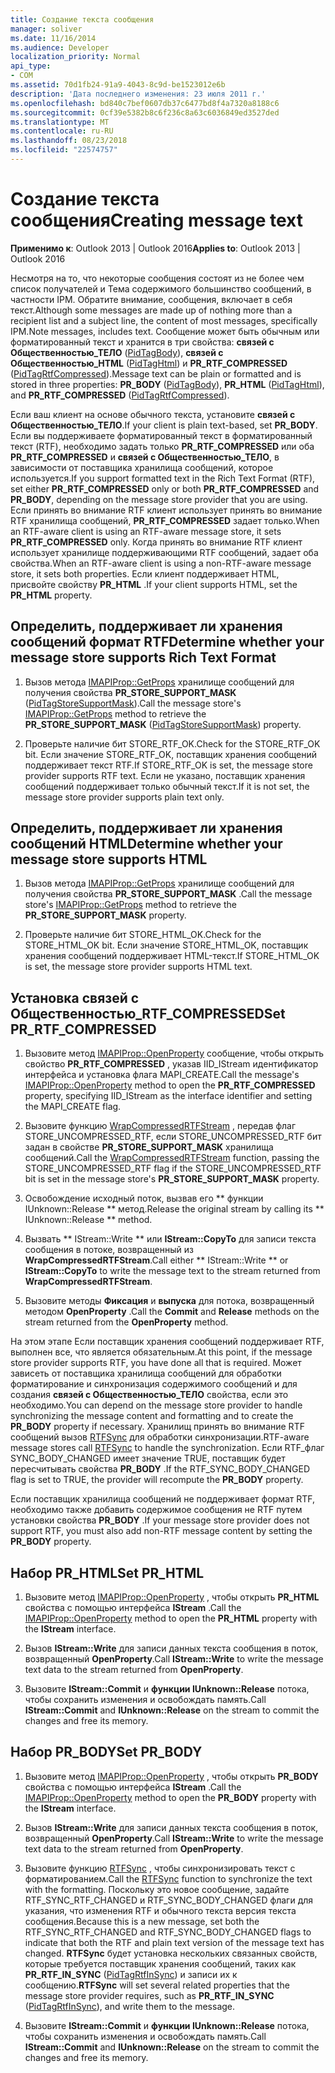 ```yaml
---
title: Создание текста сообщения
manager: soliver
ms.date: 11/16/2014
ms.audience: Developer
localization_priority: Normal
api_type:
- COM
ms.assetid: 70d1fb24-91a9-4043-8c9d-be1523012e6b
description: 'Дата последнего изменения: 23 июля 2011 г.'
ms.openlocfilehash: bd840c7bef0607db37c6477bd8f4a7320a8188c6
ms.sourcegitcommit: 0cf39e5382b8c6f236c8a63c6036849ed3527ded
ms.translationtype: MT
ms.contentlocale: ru-RU
ms.lasthandoff: 08/23/2018
ms.locfileid: "22574757"
---
```

# <a name="creating-message-text"></a><span data-ttu-id="7f36e-103">Создание текста сообщения</span><span class="sxs-lookup"><span data-stu-id="7f36e-103">Creating message text</span></span>

<span data-ttu-id="7f36e-104">**Применимо к**: Outlook 2013 | Outlook 2016</span><span class="sxs-lookup"><span data-stu-id="7f36e-104">**Applies to**: Outlook 2013 | Outlook 2016</span></span> 
  
<span data-ttu-id="7f36e-105">Несмотря на то, что некоторые сообщения состоят из не более чем список получателей и Тема содержимого большинство сообщений, в частности IPM. Обратите внимание, сообщения, включает в себя текст.</span><span class="sxs-lookup"><span data-stu-id="7f36e-105">Although some messages are made up of nothing more than a recipient list and a subject line, the content of most messages, specifically IPM.Note messages, includes text.</span></span> <span data-ttu-id="7f36e-106">Сообщение может быть обычным или форматированный текст и хранится в три свойства: **связей с Общественностью\_ТЕЛО** ([PidTagBody](pidtagbody-canonical-property.md)), **связей с Общественностью\_HTML** ([PidTagHtml](pidtaghtml-canonical-property.md)) и **PR_RTF_COMPRESSED** ([PidTagRtfCompressed](pidtagrtfcompressed-canonical-property.md)).</span><span class="sxs-lookup"><span data-stu-id="7f36e-106">Message text can be plain or formatted and is stored in three properties: **PR\_BODY** ([PidTagBody](pidtagbody-canonical-property.md)), **PR\_HTML** ([PidTagHtml](pidtaghtml-canonical-property.md)), and **PR_RTF_COMPRESSED** ([PidTagRtfCompressed](pidtagrtfcompressed-canonical-property.md)).</span></span> 

<span data-ttu-id="7f36e-107">Если ваш клиент на основе обычного текста, установите **связей с Общественностью\_ТЕЛО**.</span><span class="sxs-lookup"><span data-stu-id="7f36e-107">If your client is plain text-based, set **PR\_BODY**.</span></span> <span data-ttu-id="7f36e-108">Если вы поддерживаете форматированный текст в форматированный текст (RTF), необходимо задать только **PR_RTF_COMPRESSED** или оба **PR_RTF_COMPRESSED** и **связей с Общественностью\_ТЕЛО**, в зависимости от поставщика хранилища сообщений, которое используется.</span><span class="sxs-lookup"><span data-stu-id="7f36e-108">If you support formatted text in the Rich Text Format (RTF), set either **PR_RTF_COMPRESSED** only or both **PR_RTF_COMPRESSED** and **PR\_BODY**, depending on the message store provider that you are using.</span></span> <span data-ttu-id="7f36e-109">Если принять во внимание RTF клиент использует принять во внимание RTF хранилища сообщений, **PR_RTF_COMPRESSED** задает только.</span><span class="sxs-lookup"><span data-stu-id="7f36e-109">When an RTF-aware client is using an RTF-aware message store, it sets **PR_RTF_COMPRESSED** only.</span></span> <span data-ttu-id="7f36e-110">Когда принять во внимание RTF клиент использует хранилище поддерживающими RTF сообщений, задает оба свойства.</span><span class="sxs-lookup"><span data-stu-id="7f36e-110">When an RTF-aware client is using a non-RTF-aware message store, it sets both properties.</span></span> <span data-ttu-id="7f36e-111">Если клиент поддерживает HTML, присвойте свойству **PR_HTML** .</span><span class="sxs-lookup"><span data-stu-id="7f36e-111">If your client supports HTML, set the **PR_HTML** property.</span></span> 
  
## <a name="determine-whether-your-message-store-supports-rich-text-format"></a><span data-ttu-id="7f36e-112">Определить, поддерживает ли хранения сообщений формат RTF</span><span class="sxs-lookup"><span data-stu-id="7f36e-112">Determine whether your message store supports Rich Text Format</span></span>
  
1. <span data-ttu-id="7f36e-113">Вызов метода [IMAPIProp::GetProps](imapiprop-getprops.md) хранилище сообщений для получения свойства **PR_STORE_SUPPORT_MASK** ([PidTagStoreSupportMask](pidtagstoresupportmask-canonical-property.md)).</span><span class="sxs-lookup"><span data-stu-id="7f36e-113">Call the message store's [IMAPIProp::GetProps](imapiprop-getprops.md) method to retrieve the **PR_STORE_SUPPORT_MASK** ([PidTagStoreSupportMask](pidtagstoresupportmask-canonical-property.md)) property.</span></span>
    
2. <span data-ttu-id="7f36e-114">Проверьте наличие бит STORE_RTF_OK.</span><span class="sxs-lookup"><span data-stu-id="7f36e-114">Check for the STORE_RTF_OK bit.</span></span> <span data-ttu-id="7f36e-115">Если значение STORE_RTF_OK, поставщик хранения сообщений поддерживает текст RTF.</span><span class="sxs-lookup"><span data-stu-id="7f36e-115">If STORE_RTF_OK is set, the message store provider supports RTF text.</span></span> <span data-ttu-id="7f36e-116">Если не указано, поставщик хранения сообщений поддерживает только обычный текст.</span><span class="sxs-lookup"><span data-stu-id="7f36e-116">If it is not set, the message store provider supports plain text only.</span></span>
    
## <a name="determine-whether-your-message-store-supports-html"></a><span data-ttu-id="7f36e-117">Определить, поддерживает ли хранения сообщений HTML</span><span class="sxs-lookup"><span data-stu-id="7f36e-117">Determine whether your message store supports HTML</span></span>
  
1. <span data-ttu-id="7f36e-118">Вызов метода [IMAPIProp::GetProps](imapiprop-getprops.md) хранилище сообщений для получения свойства **PR_STORE_SUPPORT_MASK** .</span><span class="sxs-lookup"><span data-stu-id="7f36e-118">Call the message store's [IMAPIProp::GetProps](imapiprop-getprops.md) method to retrieve the **PR_STORE_SUPPORT_MASK** property.</span></span> 
    
2. <span data-ttu-id="7f36e-119">Проверьте наличие бит STORE_HTML_OK.</span><span class="sxs-lookup"><span data-stu-id="7f36e-119">Check for the STORE_HTML_OK bit.</span></span> <span data-ttu-id="7f36e-120">Если значение STORE_HTML_OK, поставщик хранения сообщений поддерживает HTML-текст.</span><span class="sxs-lookup"><span data-stu-id="7f36e-120">If STORE_HTML_OK is set, the message store provider supports HTML text.</span></span> 
    
## <a name="set-prrtfcompressed"></a><span data-ttu-id="7f36e-121">Установка связей с Общественностью\_RTF_COMPRESSED</span><span class="sxs-lookup"><span data-stu-id="7f36e-121">Set PR\_RTF_COMPRESSED</span></span>
  
1. <span data-ttu-id="7f36e-122">Вызовите метод [IMAPIProp::OpenProperty](imapiprop-openproperty.md) сообщение, чтобы открыть свойство **PR_RTF_COMPRESSED** , указав IID_IStream идентификатор интерфейса и установка флага MAPI_CREATE.</span><span class="sxs-lookup"><span data-stu-id="7f36e-122">Call the message's [IMAPIProp::OpenProperty](imapiprop-openproperty.md) method to open the **PR_RTF_COMPRESSED** property, specifying IID_IStream as the interface identifier and setting the MAPI_CREATE flag.</span></span> 
    
2. <span data-ttu-id="7f36e-123">Вызовите функцию [WrapCompressedRTFStream](wrapcompressedrtfstream.md) , передав флаг STORE_UNCOMPRESSED_RTF, если STORE_UNCOMPRESSED_RTF бит задан в свойстве **PR_STORE_SUPPORT_MASK** хранилища сообщений.</span><span class="sxs-lookup"><span data-stu-id="7f36e-123">Call the [WrapCompressedRTFStream](wrapcompressedrtfstream.md) function, passing the STORE_UNCOMPRESSED_RTF flag if the STORE_UNCOMPRESSED_RTF bit is set in the message store's **PR_STORE_SUPPORT_MASK** property.</span></span> 
    
3. <span data-ttu-id="7f36e-124">Освобождение исходный поток, вызвав его ** функции IUnknown::Release ** метод.</span><span class="sxs-lookup"><span data-stu-id="7f36e-124">Release the original stream by calling its ** IUnknown::Release ** method.</span></span> 
    
4. <span data-ttu-id="7f36e-125">Вызвать ** IStream::Write ** или **IStream::CopyTo** для записи текста сообщения в потоке, возвращенный из **WrapCompressedRTFStream**.</span><span class="sxs-lookup"><span data-stu-id="7f36e-125">Call either ** IStream::Write ** or **IStream::CopyTo** to write the message text to the stream returned from **WrapCompressedRTFStream**.</span></span>
    
5. <span data-ttu-id="7f36e-126">Вызовите методы **Фиксация** и **выпуска** для потока, возвращенный методом **OpenProperty** .</span><span class="sxs-lookup"><span data-stu-id="7f36e-126">Call the **Commit** and **Release** methods on the stream returned from the **OpenProperty** method.</span></span> 
    
<span data-ttu-id="7f36e-127">На этом этапе Если поставщик хранения сообщений поддерживает RTF, выполнен все, что является обязательным.</span><span class="sxs-lookup"><span data-stu-id="7f36e-127">At this point, if the message store provider supports RTF, you have done all that is required.</span></span> <span data-ttu-id="7f36e-128">Может зависеть от поставщика хранилища сообщений для обработки форматирование и синхронизация содержимого сообщений и для создания **связей с Общественностью\_ТЕЛО** свойства, если это необходимо.</span><span class="sxs-lookup"><span data-stu-id="7f36e-128">You can depend on the message store provider to handle synchronizing the message content and formatting and to create the **PR\_BODY** property if necessary.</span></span> <span data-ttu-id="7f36e-129">Хранилищ принять во внимание RTF сообщений вызов [RTFSync](rtfsync.md) для обработки синхронизации.</span><span class="sxs-lookup"><span data-stu-id="7f36e-129">RTF-aware message stores call [RTFSync](rtfsync.md) to handle the synchronization.</span></span> <span data-ttu-id="7f36e-130">Если RTF\_флаг SYNC_BODY_CHANGED имеет значение TRUE, поставщик будет пересчитывать свойства **PR_BODY** .</span><span class="sxs-lookup"><span data-stu-id="7f36e-130">If the RTF\_SYNC_BODY_CHANGED flag is set to TRUE, the provider will recompute the **PR_BODY** property.</span></span> 
  
<span data-ttu-id="7f36e-131">Если поставщик хранилища сообщений не поддерживает формат RTF, необходимо также добавить содержимое сообщения не RTF путем установки свойства **PR_BODY** .</span><span class="sxs-lookup"><span data-stu-id="7f36e-131">If your message store provider does not support RTF, you must also add non-RTF message content by setting the **PR_BODY** property.</span></span> 
  
## <a name="set-prhtml"></a><span data-ttu-id="7f36e-132">Набор PR_HTML</span><span class="sxs-lookup"><span data-stu-id="7f36e-132">Set PR_HTML</span></span>
  
1. <span data-ttu-id="7f36e-133">Вызовите метод [IMAPIProp::OpenProperty](imapiprop-openproperty.md) , чтобы открыть **PR_HTML** свойства с помощью интерфейса **IStream** .</span><span class="sxs-lookup"><span data-stu-id="7f36e-133">Call the [IMAPIProp::OpenProperty](imapiprop-openproperty.md) method to open the **PR_HTML** property with the **IStream** interface.</span></span> 
    
2. <span data-ttu-id="7f36e-134">Вызов **IStream::Write** для записи данных текста сообщения в поток, возвращенный **OpenProperty**.</span><span class="sxs-lookup"><span data-stu-id="7f36e-134">Call **IStream::Write** to write the message text data to the stream returned from **OpenProperty**.</span></span> 
    
3. <span data-ttu-id="7f36e-135">Вызовите **IStream::Commit** и **функции IUnknown::Release** потока, чтобы сохранить изменения и освобождать память.</span><span class="sxs-lookup"><span data-stu-id="7f36e-135">Call **IStream::Commit** and **IUnknown::Release** on the stream to commit the changes and free its memory.</span></span> 
    
## <a name="set-prbody"></a><span data-ttu-id="7f36e-136">Набор PR_BODY</span><span class="sxs-lookup"><span data-stu-id="7f36e-136">Set PR_BODY</span></span>
  
1. <span data-ttu-id="7f36e-137">Вызовите метод [IMAPIProp::OpenProperty](imapiprop-openproperty.md) , чтобы открыть **PR_BODY** свойства с помощью интерфейса **IStream** .</span><span class="sxs-lookup"><span data-stu-id="7f36e-137">Call the [IMAPIProp::OpenProperty](imapiprop-openproperty.md) method to open the **PR_BODY** property with the **IStream** interface.</span></span> 
    
2. <span data-ttu-id="7f36e-138">Вызов **IStream::Write** для записи данных текста сообщения в поток, возвращенный **OpenProperty**.</span><span class="sxs-lookup"><span data-stu-id="7f36e-138">Call **IStream::Write** to write the message text data to the stream returned from **OpenProperty**.</span></span> 
    
3. <span data-ttu-id="7f36e-139">Вызовите функцию [RTFSync](rtfsync.md) , чтобы синхронизировать текст с форматированием.</span><span class="sxs-lookup"><span data-stu-id="7f36e-139">Call the [RTFSync](rtfsync.md) function to synchronize the text with the formatting.</span></span> <span data-ttu-id="7f36e-140">Поскольку это новое сообщение, задайте RTF_SYNC_RTF_CHANGED и RTF_SYNC_BODY_CHANGED флаги для указания, что изменения RTF и обычного текста версия текста сообщения.</span><span class="sxs-lookup"><span data-stu-id="7f36e-140">Because this is a new message, set both the RTF_SYNC_RTF_CHANGED and RTF_SYNC_BODY_CHANGED flags to indicate that both the RTF and plain text version of the message text has changed.</span></span> <span data-ttu-id="7f36e-141">**RTFSync** будет установка нескольких связанных свойств, которые требуется поставщик хранения сообщений, таких как **PR_RTF_IN_SYNC** ([PidTagRtfInSync](pidtagrtfinsync-canonical-property.md)) и записи их к сообщению.</span><span class="sxs-lookup"><span data-stu-id="7f36e-141">**RTFSync** will set several related properties that the message store provider requires, such as **PR_RTF_IN_SYNC** ([PidTagRtfInSync](pidtagrtfinsync-canonical-property.md)), and write them to the message.</span></span>
    
4. <span data-ttu-id="7f36e-142">Вызовите **IStream::Commit** и **функции IUnknown::Release** потока, чтобы сохранить изменения и освобождать память.</span><span class="sxs-lookup"><span data-stu-id="7f36e-142">Call **IStream::Commit** and **IUnknown::Release** on the stream to commit the changes and free its memory.</span></span> 
    

